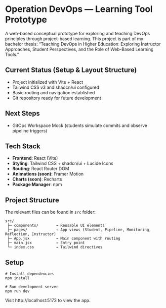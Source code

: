 # Operation DevOps — Learning Tool Prototype

A web-based conceptual prototype for exploring and teaching DevOps principles through project-based learning.
This project is part of my bachelor thesis:
“Teaching DevOps in Higher Education: Exploring Instructor Approaches, Student Perspectives, and the Role of Web-Based Learning Tools.”

## Current Status (Setup & Layout Structure)

- Project initialized with Vite + React
- Tailwind CSS v3 and shadcn/ui configured
- Basic routing and navigation established
- Git repository ready for future development

## Next Steps

- GitOps Workspace Mock (students simulate commits and observe pipeline triggers)

## Tech Stack

- **Frontend**: React (Vite)
- **Styling**: Tailwind CSS + shadcn/ui + Lucide Icons
- **Routing**: React Router DOM
- **Animations (soon)**: Framer Motion
- **Charts (soon)**: Recharts
- **Package Manager**: npm

## Project Structure

The relevant files can be found in `src` folder:
```
src/
 ├─ components/        → Reusable UI elements
 ├─ pages/             → App views (Student, Pipeline, Monitoring, Reflection, Instructor)
 ├─ App.jsx            → Main component with routing
 ├─ main.jsx           → Entry point
 └─ index.css          → Tailwind directives
```

## Setup

```
# Install dependencies
npm install

# Run development server
npm run dev
```
Visit http://localhost:5173 to view the app.